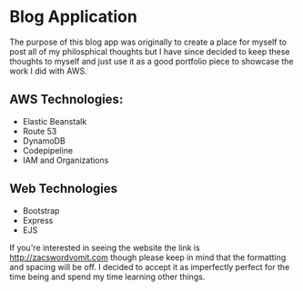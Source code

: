 # Blog Application

The purpose of this blog app was originally to create a place for myself to post all of my philosphical thoughts but I have since decided to keep these thoughts to myself and just use it as a good portfolio piece to showcase the work I did with AWS.

## AWS Technologies:
* Elastic Beanstalk
* Route 53
* DynamoDB
* Codepipeline
* IAM and Organizations

## Web Technologies
* Bootstrap
* Express
* EJS

If you're interested in seeing the website the link is http://zacswordvomit.com though please keep in mind that the formatting and spacing will be off. I decided to accept it as imperfectly perfect for the time being and spend my time learning other things.
